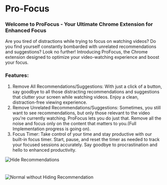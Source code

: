 # Pro-Focus
### Welcome to ProFocus - Your Ultimate Chrome Extension for Enhanced Focus
Are you tired of distractions while trying to focus on watching videos? Do you find yourself constantly bombarded with unrelated recommendations and suggestions? Look no further! Introducing ProFocus, the Chrome extension designed to optimize your video-watching experience and boost your focus.

### Features:
1. Remove All Recommendations/Suggestions:
With just a click of a button, say goodbye to all those distracting recommendations and suggestions that clutter your screen while watching videos. Enjoy a clean, distraction-free viewing experience.
2. Remove Unrelated Recommendations/Suggestions:
Sometimes, you still want to see recommendations, but only those relevant to the video you're currently watching. ProFocus lets you do just that. Remove all the noise and focus only on the content that matters to you.(Full Implementation progress is going on).
3. Focus Timer:
Take control of your time and stay productive with our built-in focus timer. Start, pause, and reset the timer as needed to track your focused sessions accurately. Say goodbye to procrastination and hello to enhanced productivity.

![Hide Recommendations](https://github.com/Ayushkumargit7/Pro-Focus/assets/114018461/7d8eebd1-7174-464c-9cde-dee4a287b11d)

#

![Normal without Hiding Recommendation](https://github.com/Ayushkumargit7/Pro-Focus/assets/114018461/0626a54f-3e51-4b10-9202-477ce87c92da)
